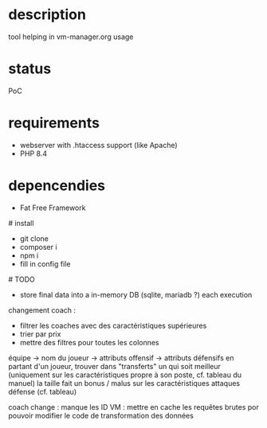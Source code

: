 # description
tool helping in vm-manager.org usage


# status
PoC


# requirements
- webserver with .htaccess support (like Apache)
- PHP 8.4


# depencendies
- Fat Free Framework


# install
- git clone
- composer i
- npm i
- fill in config file


# TODO
- store final data into a in-memory DB (sqlite, mariadb ?) each execution


changement coach :
- filtrer les coaches avec des caractéristiques supérieures
- trier par prix
- mettre des filtres pour toutes les colonnes

équipe -> nom du joueur
	-> attributs offensif
	-> attributs défensifs
en partant d'un joueur, trouver dans "transferts" un qui soit meilleur (uniquement sur les caractéristiques propre à son poste, cf. tableau du manuel)
la taille fait un bonus / malus sur les caractéristiques attaques défense (cf. tableau)



coach change : manque les ID
VM : mettre en cache les requêtes brutes por pouvoir modifier le code de transformation des données